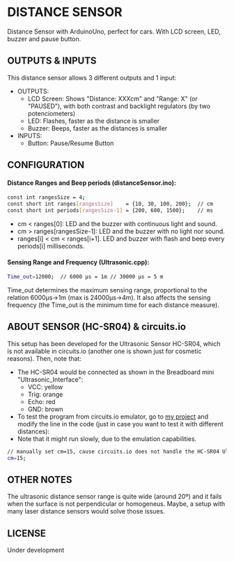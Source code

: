 # DISTANCE SENSOR

Distance Sensor with ArduinoUno, perfect for cars. With LCD screen, LED, buzzer and pause button.

## OUTPUTS & INPUTS
This distance sensor allows 3 different outputs and 1 input:
- OUTPUTS:
    - LCD Screen: Shows "Distance: XXXcm" and "Range: X" (or "PAUSED"), with both contrast and backlight regulators (by two potenciometers)
    - LED: Flashes, faster as the distance is smaller
    - Buzzer: Beeps, faster as the distances is smaller
- INPUTS:
    - Button: Pause/Resume Button

## CONFIGURATION
#### Distance Ranges and Beep periods (distanceSensor.ino):
```sh
const int rangesSize = 4;
const short int ranges[rangesSize]    = {10, 30, 100, 200};  // cm
const short int periods[rangesSize-1] = {200, 600, 1500};    // ms
```
- cm < ranges[0]: LED and the buzzer with continuous light and sound.
- cm > ranges[rangesSize-1]: LED and the buzzer with no light nor sound.
- ranges[i] < cm < ranges[i+1]. LED and buzzer with flash and beep every periods[i] milliseconds.

#### Sensing Range and Frequency (Ultrasonic.cpp):
```sh
Time_out=12000;  // 6000 µs = 1m // 30000 µs = 5 m 
```
Time_out determines the maximum sensing range, proportional to the relation 6000µs->1m (max is 24000µs->4m). It also affects the sensing frequency (the Time_out is the minimum time for each distance measure).

## ABOUT SENSOR (HC-SR04) & circuits.io

This setup has been developed for the Ultrasonic Sensor HC-SR04, which is not available in circuits.io (another one is shown just for cosmetic reasons). Then, note that:
- The HC-SR04 would be connected as shown in the Breadboard mini "Ultrasonic_Interface":
    - VCC: yellow
    - Trig: orange
    - Echo: red
    - GND: brown
- To test the program from circuits.io emulator, go to [my project] and modify the line in the code (just in case you want to test it with different distances):
- Note that it might run slowly, due to the emulation capabilities.
```sh
// manually set cm=15, cause circuits.io does not handle the HC-SR04 Ultrasonic Sensor
cm=15;
```

## OTHER NOTES
The ultrasonic distance sensor range is quite wide (around 20º) and it fails when the surface is not perpendicular or homogeneus. Maybe, a setup with many laser distance sensors would solve those issues.

## LICENSE
Under development

[my project]: <https://circuits.io/circuits/2625122-distancesensor>

